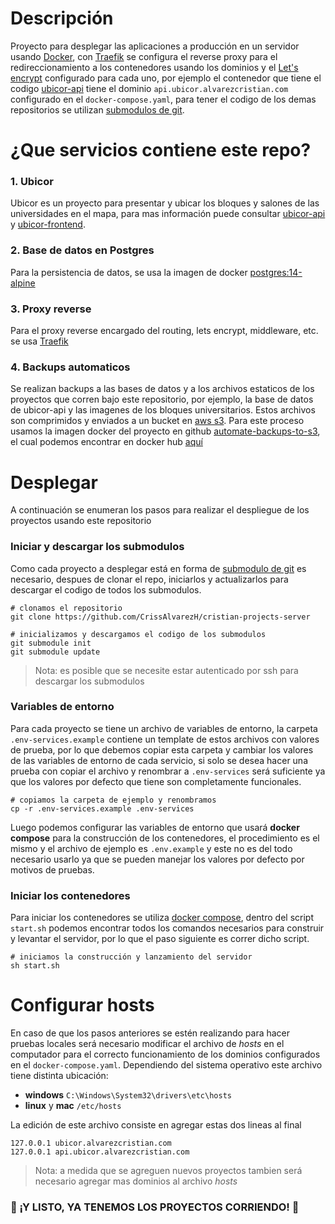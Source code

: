 # Descripción
Proyecto para desplegar las aplicaciones a producción en un servidor usando [Docker](https://www.docker.com/), con [Traefik](https://doc.traefik.io/traefik/) se configura el reverse proxy para el redireccionamiento a los contenedores usando los dominios y el [Let's encrypt](https://doc.traefik.io/traefik/https/acme/) configurado para cada uno, por ejemplo el contenedor que tiene el codigo [ubicor-api](https://github.com/CrissAlvarezH/ubicor-api) tiene el dominio `api.ubicor.alvarezcristian.com` configurado en el `docker-compose.yaml`, para tener el codigo de los demas repositorios se utilizan [submodulos de git](https://git-scm.com/book/en/v2/Git-Tools-Submodules).

# ¿Que servicios contiene este repo?

### 1. Ubicor 
Ubicor es un proyecto para presentar y ubicar los bloques y salones de las universidades en el mapa, para mas información puede consultar [ubicor-api](https://github.com/CrissAlvarezH/ubicor-api) y [ubicor-frontend](https://github.com/CrissAlvarezH/ubicor-frontend).

### 2. Base de datos en Postgres
Para la persistencia de datos, se usa la imagen de docker [postgres:14-alpine](https://hub.docker.com/_/postgres?tab=description)

### 3. Proxy reverse
Para el proxy reverse encargado del routing, lets encrypt, middleware, etc. se usa [Traefik](https://doc.traefik.io/traefik/)

### 4. Backups automaticos
Se realizan backups a las bases de datos y a los archivos estaticos de los proyectos que corren bajo este repositorio, por ejemplo, la base de datos de ubicor-api y las imagenes de los bloques universitarios. Estos archivos son comprimidos y enviados a un bucket en [aws s3](https://aws.amazon.com/es/s3/?trk=5970b1e9-218b-48cc-9862-f23c151d81b2&sc_channel=ps&sc_campaign=acquisition&sc_medium=ACQ-P%7CPS-GO%7CBrand%7CDesktop%7CSU%7CStorage%7CS3%7CLATAMO%7CES%7CText&s_kwcid=AL!4422!3!590443989054!e!!g!!aws%20s3&ef_id=CjwKCAjwquWVBhBrEiwAt1KmwmH9LR8Z8P10kUoeAqpEHmV73byIT5IW3ZKkBnGjkyHrj8fvUgHY9xoCJs4QAvD_BwE:G:s&s_kwcid=AL!4422!3!590443989054!e!!g!!aws%20s3).
Para este proceso usamos la imagen docker del proyecto en github [automate-backups-to-s3](https://github.com/CrissAlvarezH/dockerfiles/tree/main/automate-backups-to-s3), el cual podemos encontrar en docker hub [aquí](https://hub.docker.com/r/crissalvarezh/automate-backups-to-s3)

# Desplegar

A continuación se enumeran los pasos para realizar el despliegue de los proyectos usando este repositorio

### Iniciar y descargar los submodulos
Como cada proyecto a desplegar está en forma de [submodulo de git](https://git-scm.com/book/en/v2/Git-Tools-Submodules) es necesario, despues de clonar el repo, iniciarlos y actualizarlos para descargar el codigo de todos los submodulos.

	# clonamos el repositorio
    git clone https://github.com/CrissAlvarezH/cristian-projects-server

	# inicializamos y descargamos el codigo de los submodulos
    git submodule init
    git submodule update
    
> Nota: es posible que se necesite estar autenticado por ssh para descargar los submodulos

### Variables de entorno
Para cada proyecto se tiene un archivo de variables de entorno, la carpeta `.env-services.example` contiene un template de estos archivos con valores de prueba, por lo que debemos copiar esta carpeta y cambiar los valores de las variables de entorno de cada servicio, si solo se desea hacer una prueba con copiar el archivo y renombrar a `.env-services` será suficiente ya que los valores por defecto que tiene son completamente funcionales.

	# copiamos la carpeta de ejemplo y renombramos
    cp -r .env-services.example .env-services
    
Luego podemos configurar las variables de entorno que usará **docker compose** para la construcción de los contenedores, el procedimiento es el mismo y el archivo de ejemplo es `.env.example` y este no es del todo necesario usarlo ya que se pueden manejar los valores por defecto por motivos de pruebas.

###  Iniciar los contenedores
Para iniciar los contenedores se utiliza [docker compose](https://docs.docker.com/compose/), dentro del script `start.sh` podemos encontrar todos los comandos necesarios para construir y levantar el servidor, por lo que el paso siguiente es correr dicho script.

    # iniciamos la construcción y lanzamiento del servidor
    sh start.sh

# Configurar hosts
En caso de que los pasos anteriores se estén realizando para hacer pruebas locales será necesario modificar el archivo de *hosts* en el computador para el correcto funcionamiento de los dominios configurados en el `docker-compose.yaml`. 
Dependiendo del sistema operativo este archivo tiene distinta ubicación:

 - **windows** `C:\Windows\System32\drivers\etc\hosts`
 - **linux** y **mac** `/etc/hosts`
 
La edición de este archivo consiste en agregar estas dos lineas al final

    127.0.0.1 ubicor.alvarezcristian.com
    127.0.0.1 api.ubicor.alvarezcristian.com

> Nota: a medida que se agreguen nuevos proyectos tambien será necesario agregar mas dominios al archivo *hosts*

### :heartbeat: ¡Y LISTO, YA TENEMOS LOS PROYECTOS CORRIENDO! :heartbeat:
